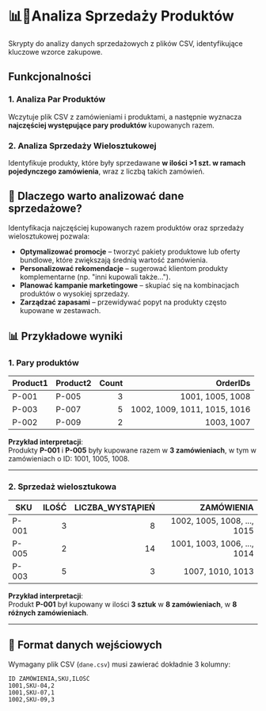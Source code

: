 # 📊🛒Analiza Sprzedaży Produktów
Skrypty do analizy danych sprzedażowych z plików CSV, identyfikujące kluczowe wzorce zakupowe.
## Funkcjonalności  

### 1. Analiza Par Produktów  
Wczytuje plik CSV z zamówieniami i produktami, a następnie wyznacza **najczęściej występujące pary produktów** kupowanych razem.

### 2. Analiza Sprzedaży Wielosztukowej  
Identyfikuje produkty, które były sprzedawane **w ilości >1 szt. w ramach pojedynczego zamówienia**, wraz z liczbą takich zamówień.

## 📌 Dlaczego warto analizować dane sprzedażowe?
Identyfikacja najczęściej kupowanych razem produktów oraz sprzedaży wielosztukowej pozwala:
- **Optymalizować promocje** – tworzyć pakiety produktowe lub oferty bundlowe, które zwiększają średnią wartość zamówienia.
- **Personalizować rekomendacje** – sugerować klientom produkty komplementarne (np. "inni kupowali także...").
- **Planować kampanie marketingowe** – skupiać się na kombinacjach produktów o wysokiej sprzedaży.
- **Zarządzać zapasami** – przewidywać popyt na produkty często kupowane w zestawach.

## 📊 Przykładowe wyniki
### 1. Pary produktów

| Product1 | Product2 | Count | OrderIDs |
|-----------|-----------|----------------:|-------------------------------:|
| P-001     | P-005     | 3               | 1001, 1005, 1008               |
| P-003     | P-007     | 5               | 1002, 1009, 1011, 1015, 1016   |
| P-002     | P-009     | 2               | 1003, 1007                     |

**Przykład interpretacji**:  
Produkty **P-001** i **P-005** były kupowane razem w **3 zamówieniach**, w tym w zamówieniach o ID: 1001, 1005, 1008.

---

### 2. Sprzedaż wielosztukowa

| SKU | ILOŚĆ | LICZBA_WYSTĄPIEŃ | ZAMÓWIENIA |
|-------------|------:|----------------:|------------------------:|
| P-001       | 3     | 8               | 1002, 1005, 1008, ..., 1015 |
| P-005       | 2     | 14              | 1001, 1003, 1006, ..., 1014 |
| P-003       | 5     | 3               | 1007, 1010, 1013        |

**Przykład interpretacji**:  
Produkt **P-001** był kupowany w ilości **3 sztuk** w **8 zamówieniach**, w **8 różnych zamówieniach**.

---

## 📂 Format danych wejściowych
Wymagany plik CSV (`dane.csv`) musi zawierać dokładnie 3 kolumny:
```csv
ID ZAMÓWIENIA,SKU,ILOŚĆ
1001,SKU-04,2
1001,SKU-07,1
1002,SKU-09,3
```
